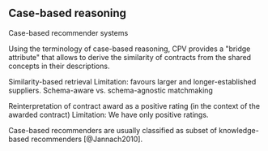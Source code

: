 ## Case-based reasoning

Case-based recommender systems

Using the terminology of case-based reasoning, CPV provides a "bridge attribute" that allows to derive the       similarity of contracts from the shared concepts in their descriptions.

Similarity-based retrieval
Limitation: favours larger and longer-established suppliers. <!-- An opportunity to normalize by the bidder's age from ARES? -->
Schema-aware vs. schema-agnostic matchmaking

Reinterpretation of contract award as a positive rating (in the context of the awarded contract)
Limitation: We have only positive ratings.

Case-based recommenders are usually classified as subset of knowledge-based recommenders [@Jannach2010].

<!--
Similarity search
- "Query by example"
- Pairwise distance functions
- k-nearest neighbour queries: specifies a number of results to retrieve
Curse of dimensionality: RDF is complex and contains a multitude of dimensions. Linear increase of dimensions => exponential growth of negative effects.
-->
